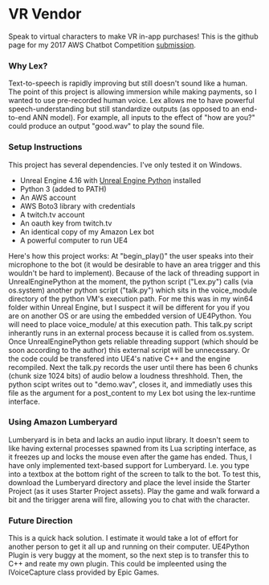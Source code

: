 # VR Vendor
Speak to virtual characters to make VR in-app purchases! This is the github page for my 2017 AWS Chatbot Competition <a href="https://devpost.com/software/vr-vendor">submission</a>.

<h3>Why Lex?</h3>

Text-to-speech is rapidly improving but still doesn't sound like a human. The point of this project is allowing immersion while making payments, so I wanted to use pre-recorded human voice. Lex allows me to have powerful speech-understanding but still standardize outputs (as opposed to an end-to-end ANN model). For example, all inputs to the effect of "how are you?" could produce an output "good.wav" to play the sound file.

<h3> Setup Instructions</h3>

This project has several dependencies. I've only tested it on Windows. 


<ul>
<li>Unreal Engine 4.16 with <a href="https://github.com/20tab/UnrealEnginePython">Unreal Engine Python</a> installed</li>
<li>Python 3 (added to PATH)</li>
<li>An AWS account</li>
<li>AWS Boto3 library with credentials</li>
<li>A twitch.tv account</li>
<li>An oauth key from twitch.tv</li>
<li>An identical copy of my Amazon Lex bot</li>
<li>A powerful computer to run UE4</li>
</ul>

Here's how this project works: At "begin_play()" the user speaks into their microphone to the bot (it would be desirable to have an area trigger and this wouldn't be hard to implement). Because of the lack of threading support in UnrealEnginePython at the moment, the python script ("Lex.py") calls (via os.system) another python script ("talk.py") which sits in the voice_module directory of the python VM's execution path. For me this was in my win64 folder within Unreal Engine, but I suspect it will be different for you if you are on another OS or are using the embedded version of UE4Python. You will need to place voice_module/ at this execution path. This talk.py script inherantly runs in an external process because it is called from os.system. Once UnrealEnginePython gets reliable threading support (which should be soon according to the author) this external script will be unnecessary. Or the code could be transfered into UE4's native C++ and the engine recompiled. Next the talk.py records the user until there has been 6 chunks (chunk size 1024 bits) of audio below a loudness threshhold. Then, the python scipt writes out to "demo.wav", closes it, and immediatly uses this file as the argument for a post_content to my Lex bot using the lex-runtime interface.

<h3>Using Amazon Lumberyard</h3>

Lumberyard is in beta and lacks an audio input library. It doesn't seem to like having external processes spawned from its Lua scripting interface, as it freezes up and locks the mouse even after the game has ended. Thus, I have only implemented text-based support for Lumberyard. I.e. you type into a textbox at the bottom right of the screen to talk to the bot. To test this, download the Lumberyard directory and place the level inside the Starter Project (as it uses Starter Project assets). Play the game and walk forward a bit and the tirigger arena will fire, allowing you to chat with the character.

<h3>Future Direction</h3>

This is a quick hack solution. I estimate it would take a lot of effort for another person to get it all up and running on their computer. UE4Python Plugin is very buggy at the moment, so the next step is to transfer this to C++ and reate my own plugin. This could be impleented using the IVoiceCapture class provided by Epic Games. 
